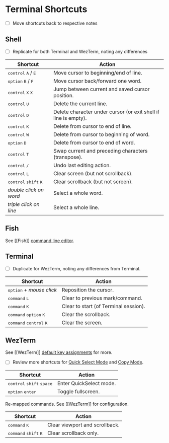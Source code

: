 # Terminal Shortcuts

- [ ] Move shortcuts back to respective notes

## Shell

- [ ] Replicate for both Terminal and WezTerm, noting any differences

| Shortcut                                         | Action                                                          |
| ------------------------------------------------ | --------------------------------------------------------------- |
| <kbd>control</kbd> <kbd>A</kbd> / <kbd>E</kbd>   | Move cursor to beginning/end of line.                           |
| <kbd>option</kbd> <kbd>B</kbd> / <kbd>F</kbd>    | Move cursor back/forward one word.                              |
| <kbd>control</kbd> <kbd>X</kbd> <kbd>X</kbd>     | Jump between current and saved cursor position.                 |
| <kbd>control</kbd> <kbd>U</kbd>                  | Delete the current line.                                        |
| <kbd>control</kbd> <kbd>D</kbd>                  | Delete character under cursor (or exit shell if line is empty). |
| <kbd>control</kbd> <kbd>K</kbd>                  | Delete from cursor to end of line.                              |
| <kbd>control</kbd> <kbd>W</kbd>                  | Delete from cursor to beginning of word.                        |
| <kbd>option</kbd> <kbd>D</kbd>                   | Delete from cursor to end of word.                              |
| <kbd>control</kbd> <kbd>T</kbd>                  | Swap current and preceding characters (transpose).              |
| <kbd>control</kbd> <kbd>/</kbd>                  | Undo last editing action.                                       |
| <kbd>control</kbd> <kbd>L</kbd>                  | Clear screen (but not scrollback).                              |
| <kbd>control</kbd> <kbd>shift</kbd> <kbd>K</kbd> | Clear scrollback (but not screen).                              |
| *double click on word*                           | Select a whole word.                                            |
| *triple click on line*                           | Select a whole line.                                            |

## Fish

See [[Fish]] [command line editor](https://fishshell.com/docs/current/interactive.html#command-line-editor).

## Terminal

- [ ] Duplicate for WezTerm, noting any differences from Terminal.

| Shortcut                                           | Action                                |
| -------------------------------------------------- | ------------------------------------- |
| <kbd>option</kbd> + *mouse click*                  | Reposition the cursor.                |
| <kbd>command</kbd> <kbd>L</kbd>                    | Clear to previous mark/command.       |
| <kbd>command</kbd> <kbd>K</kbd>                    | Clear to start (of Terminal session). |
| <kbd>command</kbd> <kbd>option</kbd> <kbd>K</kbd>  | Clear the scrollback.                 |
| <kbd>command</kbd> <kbd>control</kbd> <kbd>K</kbd> | Clear the screen.                     |

## WezTerm

See [[WezTerm]] [default key assignments](https://wezfurlong.org/wezterm/config/default-keys.html) for more.

- [ ] Review more shortcuts for [Quick Select Mode](https://wezfurlong.org/wezterm/quickselect.html) and [Copy Mode](https://wezfurlong.org/wezterm/copymode.html). 

| Shortcut                                             | Action                  |
| ---------------------------------------------------- | ----------------------- |
| <kbd>control</kbd> <kbd>shift</kbd> <kbd>space</kbd> | Enter QuickSelect mode. |
| <kbd>option</kbd> <kbd>enter</kbd>                   | Toggle fullscreen.      |

Re-mapped commands. See [[WezTerm]] for configuration.

| Shortcut                                         | Action                         |
| ------------------------------------------------ | ------------------------------ |
| <kbd>command</kbd> <kbd>K</kbd>                  | Clear viewport and scrollback. |
| <kbd>command</kbd> <kbd>shift</kbd> <kbd>K</kbd> | Clear scrollback only.         |
